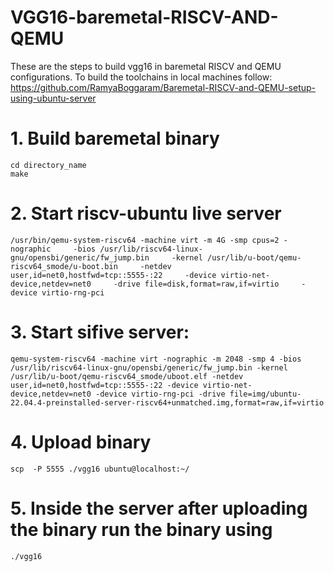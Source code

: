 # VGG16-baremetal-RISCV-AND-QEMU
These are the steps to build vgg16 in baremetal RISCV and QEMU configurations. To build the toolchains in local machines follow: https://github.com/RamyaBoggaram/Baremetal-RISCV-and-QEMU-setup-using-ubuntu-server
# 1. Build baremetal binary
```
cd directory_name
make
```
# 2. Start riscv-ubuntu live server
```
/usr/bin/qemu-system-riscv64 -machine virt -m 4G -smp cpus=2 -nographic     -bios /usr/lib/riscv64-linux-gnu/opensbi/generic/fw_jump.bin     -kernel /usr/lib/u-boot/qemu-riscv64_smode/u-boot.bin     -netdev user,id=net0,hostfwd=tcp::5555-:22     -device virtio-net-device,netdev=net0     -drive file=disk,format=raw,if=virtio     -device virtio-rng-pci
```
# 3. Start sifive server:
```
qemu-system-riscv64 -machine virt -nographic -m 2048 -smp 4 -bios /usr/lib/riscv64-linux-gnu/opensbi/generic/fw_jump.bin -kernel /usr/lib/u-boot/qemu-riscv64_smode/uboot.elf -netdev user,id=net0,hostfwd=tcp::5555-:22 -device virtio-net-device,netdev=net0 -device virtio-rng-pci -drive file=img/ubuntu-22.04.4-preinstalled-server-riscv64+unmatched.img,format=raw,if=virtio
```
# 4. Upload binary
```
scp  -P 5555 ./vgg16 ubuntu@localhost:~/
```
# 5. Inside the server after uploading the binary run the binary using
```
./vgg16
```
